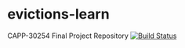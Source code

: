 # evictions-learn
CAPP-30254 Final Project Repository
[![Build Status](https://travis-ci.org/justincohler/evictions-learn.svg?branch=master)](https://travis-ci.org/justincohler/evictions-learn)
